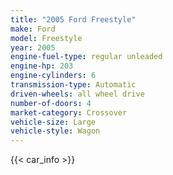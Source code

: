 ```yaml
---
title: "2005 Ford Freestyle"
make: Ford
model: Freestyle
year: 2005
engine-fuel-type: regular unleaded
engine-hp: 203
engine-cylinders: 6
transmission-type: Automatic
driven-wheels: all wheel drive
number-of-doors: 4
market-category: Crossover
vehicle-size: Large
vehicle-style: Wagon
---
```


{{< car_info >}}
